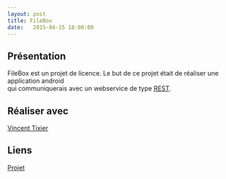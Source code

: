 ```yaml
---
layout: post
title: FileBox
date:   2015-04-15 18:00:00
---
```


<h2>Présentation</h2>

<p>
	FileBox est un projet de licence. Le but de ce projet était de réaliser une application android<br/>
qui communiquerais avec un webservice de type <a href="http://fr.wikipedia.org/wiki/Representational_State_Transfer">REST</a>.

</p>
<h2>Réaliser avec</h2>
<a href="https://github.com/vTixier1/">Vincent Tixier</a>
<h2>Liens</h2>
<a href="https://github.com/VincentVoyer/FileBox">Projet</a>